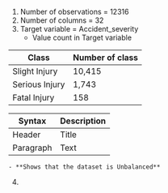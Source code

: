1. Number of observations = 12316
2. Number of columns = 32
3. Target variable = Accident_severity
    - Value count in Target variable

| Class          | Number of class |
|----------------|-----------------|
| Slight Injury  | 10,415          |
| Serious Injury | 1,743           |
| Fatal Injury   | 158             |

| Syntax      | Description |
| ----------- | ----------- |
| Header      | Title       |
| Paragraph   | Text        |
    - **Shows that the dataset is Unbalanced**
4. 